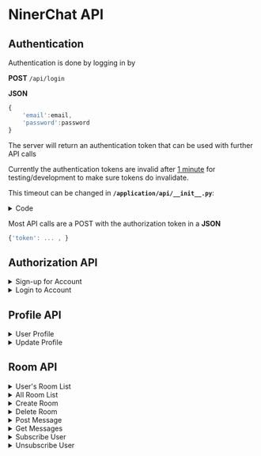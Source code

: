 
# NinerChat API

## Authentication

Authentication is done by logging in by 

**POST** `/api/login`

**JSON** 
```javascript
{
    'email':email,
    'password':password
}
```

The server will return an authentication token that can be used with further API calls

Currently the authentication tokens are invalid after <u>1 minute</u> for testing/development to make sure tokens do invalidate.

This timeout can be changed in **`/application/api/__init__.py`**:
<details>
<summary>Code</summary>

```python
def encode_token(user_id):
""" Generates token for authorization"""
        
...
        
payload = {
    'exp': dt.datetime.utcnow() + dt.timedelta(minutes=1),
    'iat': dt.datetime.utcnow(),
    'sub': user_id
}
```
</details>

Most API calls are a POST with the authorization token in a **JSON** 
```javascript
{'token': ... , }
```

## Authorization API
<details>
<summary>Sign-up for Account</summary>

__POST__ `/api/signup` 

__JSON__ 
```javascript
{
    'name': name,
    'email': email, 
    'password': password, 
    'college': college, 
    'major': major 
} 
```

__RETURN__
```javascript
{
    status: status,
    message: message,
    token: token
}
```
</details>

<details>
<summary>Login to Account</summary>

__POST__ `/api/login`

__JSON__
```javascript
{
    'email':email,
    'password':password
}
```
__RETURN__
```javascript
{
    token: token ,
}
```
</details>

## Profile API

<details>
<summary>User Profile</summary>

__POST__ `/api/profile`

__JSON__
```javascript
{
    'token':token
}
```
__RETURN__
```javascript
{
    status: status,
    message: message,
    name: name, 
    email: email, 
    college: college, 
    major: major, 
    admin: true or false
}
```
</details>

<details>
<summary>Update Profile</summary>

__POST__ `/api/profile/update`

__JSON__
```javascript
{
    'token': token,
    'name': name,
    'old_password': old_password,
    'password': password,
    'college': college,
    'major': major
}
```
__RETURN__
```javascript
{
    status: status,
    message: message
}
```
</details>

## Room API

<details>
<summary>User's Room List</summary>

__POST__ `/api/room`

__JSON__
```javascript
{
    'token': token
}
```
__RETURN__
```javascript
{
    status: status,
    public_rooms: [
        {
            id: id,
            name: name,
            public: true or false
        },
        ...
    ],
    private_rooms: [
        {
            id: id,
            name: name,
            public: true or false
        },
        ...
    ]
}
```
</details>

<details>
<summary>All Room List</summary>

__POST__ `/api/room/all`

__JSON__
```javascript
{
    'token': token
}
```
__RETURN__
```javascript
{
    status: status,
    public_rooms: [
        {
            id: id,
            name: name,
            public: true or false
        },
        ...
    ],
    private_rooms: [
        {
            id: id,
            name: name,
            public: true or false
        },
        ...
    ]
}
```
</details>

<details>
<summary>Create Room</summary>

__POST__ `/api/room/create`

__JSON__
```javascript
{
    'token': token
    'name': name,
    'public': true or false
}
```
__RETURN__
```javascript
{
    status: status,
    message: message
}
```
</details>

<details>
<summary>Delete Room</summary>

__POST__ `/api/room/<id>/delete`

__JSON__
```javascript
{
    'token': token
}
```
__RETURN__
```javascript
{
    status: status,
    message: message
}
```
</details>

<details>
<summary>Post Message</summary>

__POST__ `/api/room/<id>`

__JSON__
```javascript
{
    'token': token,
    'text': text
}
```
__RETURN__
```javascript
{
    status: status,
    message: message
}
```
</details>

<details>
<summary>Get Messages</summary>

__POST__ `/api/room/<id>/messages`

__JSON__
```javascript
{
    'token': token,
}
```
__RETURN__
```javascript
{
    status: status,
    message: message,
    messages: [
        {
            id:id,
            time:timestamp,
            name:username,
            text:text,
            type: 'out' or 'in'
        },
        ...
    ]
}
```
</details>

<details>
<summary>Subscribe User</summary>

__POST__ `/api/room/<room_id>/subscribe/<user_id>`

__JSON__
```javascript
{
    'token': token    
}
```
__RETURN__
```javascript
{
    status: status,
    message: message
}
```
</details>

<details>
<summary>Unsubscribe User</summary>

__POST__ `/api/room/<room_id>/unsubscribe/<user_id>`

__JSON__
```javascript
{
    'token': token    
}
```
__RETURN__
```javascript
{
    status: status,
    message: message
}
```
</details>

